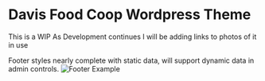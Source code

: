 Davis Food Coop Wordpress Theme
===

This is a WIP
As Development continues I will be adding links to photos of it in use

Footer styles nearly complete with static data, will support dynamic data in admin controls.
<img src="https://imgur.com/a/6dmMdeo"
     alt="Footer Example" />
